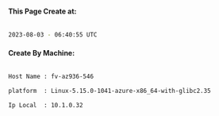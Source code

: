 
   
#### This Page Create at:

```bash

2023-08-03 - 06:40:55 UTC

```

#### Create By Machine:

```bash

Host Name : fv-az936-546

platform  : Linux-5.15.0-1041-azure-x86_64-with-glibc2.35

Ip Local  : 10.1.0.32

```

